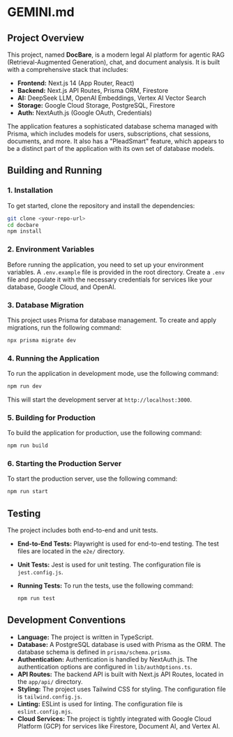 # GEMINI.md

## Project Overview

This project, named **DocBare**, is a modern legal AI platform for agentic RAG (Retrieval-Augmented Generation), chat, and document analysis. It is built with a comprehensive stack that includes:

*   **Frontend:** Next.js 14 (App Router, React)
*   **Backend:** Next.js API Routes, Prisma ORM, Firestore
*   **AI:** DeepSeek LLM, OpenAI Embeddings, Vertex AI Vector Search
*   **Storage:** Google Cloud Storage, PostgreSQL, Firestore
*   **Auth:** NextAuth.js (Google OAuth, Credentials)

The application features a sophisticated database schema managed with Prisma, which includes models for users, subscriptions, chat sessions, documents, and more. It also has a "PleadSmart" feature, which appears to be a distinct part of the application with its own set of database models.

## Building and Running

### 1. Installation

To get started, clone the repository and install the dependencies:

```bash
git clone <your-repo-url>
cd docbare
npm install
```

### 2. Environment Variables

Before running the application, you need to set up your environment variables. A `.env.example` file is provided in the root directory. Create a `.env` file and populate it with the necessary credentials for services like your database, Google Cloud, and OpenAI.

### 3. Database Migration

This project uses Prisma for database management. To create and apply migrations, run the following command:

```bash
npx prisma migrate dev
```

### 4. Running the Application

To run the application in development mode, use the following command:

```bash
npm run dev
```

This will start the development server at `http://localhost:3000`.

### 5. Building for Production

To build the application for production, use the following command:

```bash
npm run build
```

### 6. Starting the Production Server

To start the production server, use the following command:

```bash
npm run start
```

## Testing

The project includes both end-to-end and unit tests.

*   **End-to-End Tests:** Playwright is used for end-to-end testing. The test files are located in the `e2e/` directory.
*   **Unit Tests:** Jest is used for unit testing. The configuration file is `jest.config.js`.
*   **Running Tests:** To run the tests, use the following command:

    ```bash
    npm run test
    ```

## Development Conventions

*   **Language:** The project is written in TypeScript.
*   **Database:** A PostgreSQL database is used with Prisma as the ORM. The database schema is defined in `prisma/schema.prisma`.
*   **Authentication:** Authentication is handled by NextAuth.js. The authentication options are configured in `lib/authOptions.ts`.
*   **API Routes:** The backend API is built with Next.js API Routes, located in the `app/api/` directory.
*   **Styling:** The project uses Tailwind CSS for styling. The configuration file is `tailwind.config.js`.
*   **Linting:** ESLint is used for linting. The configuration file is `eslint.config.mjs`.
*   **Cloud Services:** The project is tightly integrated with Google Cloud Platform (GCP) for services like Firestore, Document AI, and Vertex AI.
